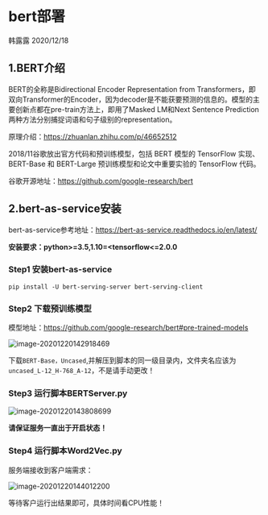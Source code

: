 # bert部署

韩露露 2020/12/18

## 1.BERT介绍

BERT的全称是Bidirectional Encoder Representation from Transformers，即双向Transformer的Encoder，因为decoder是不能获要预测的信息的。模型的主要创新点都在pre-train方法上，即用了Masked LM和Next Sentence Prediction两种方法分别捕捉词语和句子级别的representation。

原理介绍：https://zhuanlan.zhihu.com/p/46652512

2018/11谷歌放出官方代码和预训练模型，包括 BERT 模型的 TensorFlow 实现、BERT-Base 和 BERT-Large 预训练模型和论文中重要实验的 TensorFlow 代码。

谷歌开源地址：https://github.com/google-research/bert

## 2.bert-as-service安装

bert-as-service参考地址：https://bert-as-service.readthedocs.io/en/latest/

**安装要求：python>=3.5,1.10=<tensorflow<=2.0.0**

### Step1 安装bert-as-service

```
pip install -U bert-serving-server bert-serving-client
```

### Step2 下载预训练模型

模型地址：https://github.com/google-research/bert#pre-trained-models

![image-20201220142918469](C:\Users\HanLulu\AppData\Roaming\Typora\typora-user-images\image-20201220142918469.png)

下载`BERT-Base，Uncased`,并解压到脚本的同一级目录内，文件夹名应该为`uncased_L-12_H-768_A-12`，不是请手动更改！

### Step3 运行脚本BERTServer.py

![image-20201220143808699](C:\Users\HanLulu\AppData\Roaming\Typora\typora-user-images\image-20201220143808699.png)

**请保证服务一直出于开启状态！**

### Step4 运行脚本Word2Vec.py

服务端接收到客户端需求：

![image-20201220144012200](C:\Users\HanLulu\AppData\Roaming\Typora\typora-user-images\image-20201220144012200.png)

等待客户运行出结果即可，具体时间看CPU性能！



